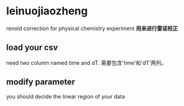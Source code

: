 # leinuojiaozheng
renold correction for physical chemistry experiment
**用来进行雷诺校正**
## load your csv
need two column named time and dT.
需要包含'time'和'dT'两列。
## modify parameter
you should decide the linear region of your data
